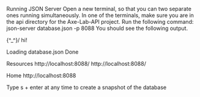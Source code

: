 Running JSON Server
Open a new terminal, so that you can two separate ones running simultaneously.
In one of the terminals, make sure you are in the api directory for the Axe-Lab-API project.
Run the following command: json-server database.json -p 8088
You should see the following output.

  \{^_^}/ hi!

  Loading database.json
  Done

  Resources
  http://localhost:8088/
  http://localhost:8088/

  Home
  http://localhost:8088

  Type s + enter at any time to create a snapshot of the database
